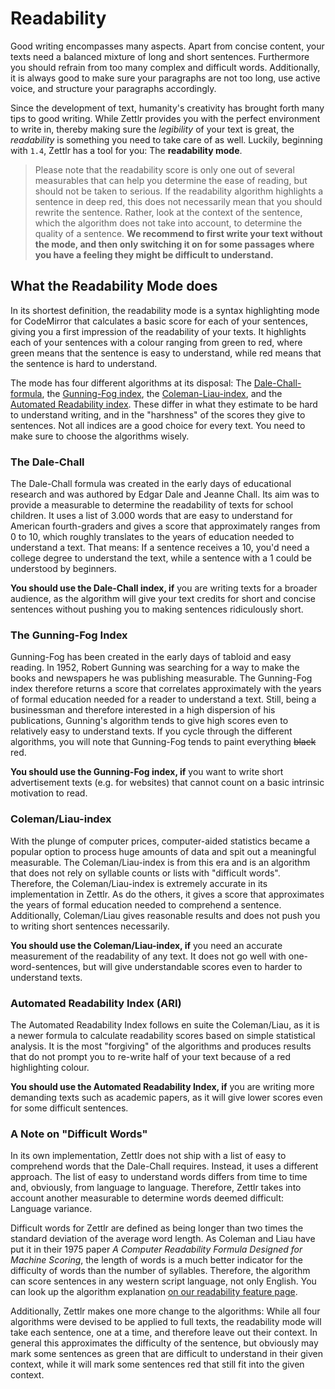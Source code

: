 # Readability

Good writing encompasses many aspects. Apart from concise content, your texts need a balanced mixture of long and short sentences. Furthermore you should refrain from too many complex and difficult words. Additionally, it is always good to make sure your paragraphs are not too long, use active voice, and structure your paragraphs accordingly.

Since the development of text, humanity's creativity has brought forth many tips to good writing. While Zettlr provides you with the perfect environment to write in, thereby making sure the _legibility_ of your text is great, the _readability_ is something you need to take care of as well. Luckily, beginning with `1.4`, Zettlr has a tool for you: The **readability mode**.

> Please note that the readability score is only one out of several measurables that can help you determine the ease of reading, but should not be taken to serious. If the readability algorithm highlights a sentence in deep red, this does not necessarily mean that you should rewrite the sentence. Rather, look at the context of the sentence, which the algorithm does not take into account, to determine the quality of a sentence. **We recommend to first write your text without the mode, and then only switching it on for some passages where you have a feeling they might be difficult to understand.**

## What the Readability Mode does

In its shortest definition, the readability mode is a syntax highlighting mode for CodeMirror that calculates a basic score for each of your sentences, giving you a first impression of the readability of your texts. It highlights each of your sentences with a colour ranging from green to red, where green means that the sentence is easy to understand, while red means that the sentence is hard to understand.

The mode has four different algorithms at its disposal: The [Dale-Chall-formula](https://en.wikipedia.org/wiki/Dale%E2%80%93Chall_readability_formula), the [Gunning-Fog index](https://en.wikipedia.org/wiki/Gunning_fog_index), the [Coleman-Liau-index](https://en.wikipedia.org/wiki/Coleman%E2%80%93Liau_index), and the [Automated Readability index](http://www.readabilityformulas.com/automated-readability-index.php). These differ in what they estimate to be hard to understand writing, and in the "harshness" of the scores they give to sentences. Not all indices are a good choice for every text. You need to make sure to choose the algorithms wisely.

### The Dale-Chall

The Dale-Chall formula was created in the early days of educational research and was authored by Edgar Dale and Jeanne Chall. Its aim was to provide a measurable to determine the readability of texts for school children. It uses a list of 3.000 words that are easy to understand for American fourth-graders and gives a score that approximately ranges from 0 to 10, which roughly translates to the years of education needed to understand a text. That means: If a sentence receives a 10, you'd need a college degree to understand the text, while a sentence with a 1 could be understood by beginners.

**You should use the Dale-Chall index, if** you are writing texts for a broader audience, as the algorithm will give your text credits for short and concise sentences without pushing you to making sentences ridiculously short.

### The Gunning-Fog Index

Gunning-Fog has been created in the early days of tabloid and easy reading. In 1952, Robert Gunning was searching for a way to make the books and newspapers he was publishing measurable. The Gunning-Fog index therefore returns a score that correlates approximately with the years of formal education needed for a reader to understand a text. Still, being a businessman and therefore interested in a high dispersion of his publications, Gunning's algorithm tends to give high scores even to relatively easy to understand texts. If you cycle through the different algorithms, you will note that Gunning-Fog tends to paint everything ~~black~~ red.

**You should use the Gunning-Fog index, if** you want to write short advertisement texts (e.g. for websites) that cannot count on a basic intrinsic motivation to read.

### Coleman/Liau-index

With the plunge of computer prices, computer-aided statistics became a popular option to process huge amounts of data and spit out a meaningful measurable. The Coleman/Liau-index is from this era and is an algorithm that does not rely on syllable counts or lists with "difficult words". Therefore, the Coleman/Liau-index is extremely accurate in its implementation in Zettlr. As do the others, it gives a score that approximates the years of formal education needed to comprehend a sentence. Additionally, Coleman/Liau gives reasonable results and does not push you to writing short sentences necessarily.

**You should use the Coleman/Liau-index, if** you need an accurate measurement of the readability of any text. It does not go well with one-word-sentences, but will give understandable scores even to harder to understand texts.

### Automated Readability Index (ARI)

The Automated Readability Index follows en suite the Coleman/Liau, as it is a newer formula to calculate readability scores based on simple statistical analysis. It is the most "forgiving" of the algorithms and produces results that do not prompt you to re-write half of your text because of a red highlighting colour.

**You should use the Automated Readability Index, if** you are writing more demanding texts such as academic papers, as it will give lower scores even for some difficult sentences.

### A Note on "Difficult Words"

In its own implementation, Zettlr does not ship with a list of easy to comprehend words that the Dale-Chall requires. Instead, it uses a different approach. The list of easy to understand words differs from time to time and, obviously, from language to language. Therefore, Zettlr takes into account another measurable to determine words deemed difficult: Language variance.

Difficult words for Zettlr are defined as being longer than two times the standard deviation of the average word length. As Coleman and Liau have put it in their 1975 paper _A Computer Readability Formula Designed for Machine Scoring_, the length of words is a much better indicator for the difficulty of words than the number of syllables. Therefore, the algorithm can score sentences in any western script language, not only English. You can look up the algorithm explanation [on our readability feature page](https://zettlr.com/readability).

Additionally, Zettlr makes one more change to the algorithms: While all four algorithms were devised to be applied to full texts, the readability mode will take each sentence, one at a time, and therefore leave out their context. In general this approximates the difficulty of the sentence, but obviously may mark some sentences as green that are difficult to understand in their given context, while it will mark some sentences red that still fit into the given context.